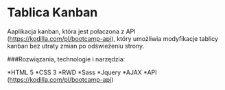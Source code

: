 # Tablica Kanban

Aaplikacja kanban, która jest połaczona z API (https://kodilla.com/pl/bootcamp-api), który umożliwia modyfikacje tablicy kanban bez utraty zmian po odświeżeniu strony.

###Rozwiązania, technologie i narzędzia:

*HTML 5
*CSS 3
*RWD
*Sass
*Jquery
*AJAX
*API (https://kodilla.com/pl/bootcamp-api)
